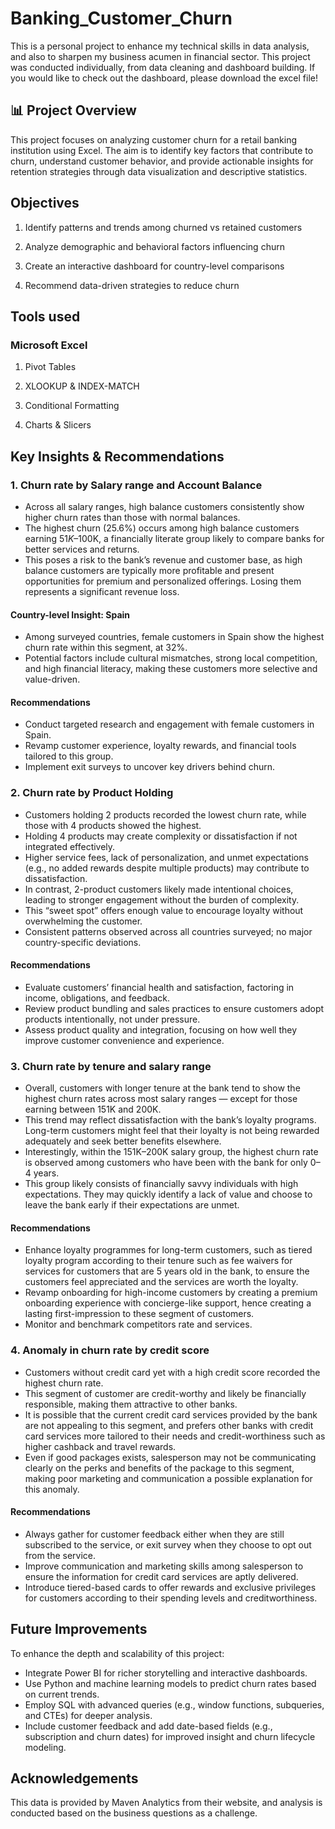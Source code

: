# Banking_Customer_Churn
This is a personal project to enhance my technical skills in data analysis, and also to sharpen my business acumen in financial sector. This project was conducted individually, from data cleaning and dashboard building. If you would like to check out the dashboard, please download the excel file!

## 📊 Project Overview

This project focuses on analyzing customer churn for a retail banking institution using Excel. The aim is to identify key factors that contribute to churn, understand customer behavior, and provide actionable insights for retention strategies through data visualization and descriptive statistics.

## Objectives

1. Identify patterns and trends among churned vs retained customers

2. Analyze demographic and behavioral factors influencing churn

3. Create an interactive dashboard for country-level comparisons

4. Recommend data-driven strategies to reduce churn

## Tools used

### Microsoft Excel

1. Pivot Tables

2. XLOOKUP & INDEX-MATCH

3. Conditional Formatting

4. Charts & Slicers

## Key Insights & Recommendations
### 1. Churn rate by Salary range and Account Balance
* Across all salary ranges, high balance customers consistently show higher churn rates than those with normal balances.
* The highest churn (25.6%) occurs among high balance customers earning $51K–$100K, a financially literate group likely to compare banks for better services and returns.
* This poses a risk to the bank’s revenue and customer base, as high balance customers are typically more profitable and present opportunities for premium and personalized offerings. Losing them represents a significant revenue loss.
#### Country-level Insight: Spain
* Among surveyed countries, female customers in Spain show the highest churn rate within this segment, at 32%.
* Potential factors include cultural mismatches, strong local competition, and high financial literacy, making these customers more selective and value-driven.
#### Recommendations
* Conduct targeted research and engagement with female customers in Spain.
* Revamp customer experience, loyalty rewards, and financial tools tailored to this group.
* Implement exit surveys to uncover key drivers behind churn.
### 2. Churn rate by Product Holding
* Customers holding 2 products recorded the lowest churn rate, while those with 4 products showed the highest.
* Holding 4 products may create complexity or dissatisfaction if not integrated effectively.
* Higher service fees, lack of personalization, and unmet expectations (e.g., no added rewards despite multiple products) may contribute to dissatisfaction.
* In contrast, 2-product customers likely made intentional choices, leading to stronger engagement without the burden of complexity.
* This “sweet spot” offers enough value to encourage loyalty without overwhelming the customer.
* Consistent patterns observed across all countries surveyed; no major country-specific deviations.
#### Recommendations
* Evaluate customers’ financial health and satisfaction, factoring in income, obligations, and feedback.
* Review product bundling and sales practices to ensure customers adopt products intentionally, not under pressure.
* Assess product quality and integration, focusing on how well they improve customer convenience and experience.
### 3. Churn rate by tenure and salary range
* Overall, customers with longer tenure at the bank tend to show the highest churn rates across most salary ranges — except for those earning between 151K and 200K.
* This trend may reflect dissatisfaction with the bank’s loyalty programs. Long-term customers might feel that their loyalty is not being rewarded adequately and seek better benefits elsewhere.
* Interestingly, within the 151K–200K salary group, the highest churn rate is observed among customers who have been with the bank for only 0–4 years.
* This group likely consists of financially savvy individuals with high expectations. They may quickly identify a lack of value and choose to leave the bank early if their expectations are unmet.
#### Recommendations
* Enhance loyalty programmes for long-term customers, such as tiered loyalty program according to their tenure such as fee waivers for services for customers that are 5 years old in the bank, to ensure the customers feel appreciated and the services are worth the loyalty.
* Revamp onboarding for high-income customers by creating a premium onboarding experience with concierge-like support, hence creating a lasting first-impression to these segment of customers.
* Monitor and benchmark competitors rate and services.
### 4. Anomaly in churn rate by credit score
* Customers without credit card yet with a high credit score recorded the highest churn rate.
* This segment of customer are credit-worthy and likely be financially responsible, making them attractive to other banks.
* It is possible that the current credit card services provided by the bank are not appealing to this segment, and prefers other banks with credit card services more tailored to their needs and credit-worthiness such as higher cashback and travel rewards.
* Even if good packages exists, salesperson may not be communicating clearly on the perks and benefits of the package to this segment, making poor marketing and communication a possible explanation for this anomaly.
#### Recommendations
* Always gather for customer feedback either when they are still subscribed to the service, or exit survey when they choose to opt out from the service.
* Improve communication and marketing skills among salesperson to ensure the information for credit card services are aptly delivered.
* Introduce tiered-based cards to offer rewards and exclusive privileges for customers according to their spending levels and creditworthiness.


## Future Improvements
To enhance the depth and scalability of this project:
* Integrate Power BI for richer storytelling and interactive dashboards.
* Use Python and machine learning models to predict churn rates based on current trends.
* Employ SQL with advanced queries (e.g., window functions, subqueries, and CTEs) for deeper analysis.
* Include customer feedback and add date-based fields (e.g., subscription and churn dates) for improved insight and churn lifecycle modeling.

## Acknowledgements
This data is provided by Maven Analytics from their website, and analysis is conducted based on the business questions as a challenge. 
